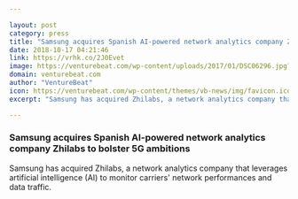 ```yaml
---

layout: post
category: press
title: "Samsung acquires Spanish AI-powered network analytics company Zhilabs to bolster 5G ambitions"
date: 2018-10-17 04:21:46
link: https://vrhk.co/2J0Evet
image: https://venturebeat.com/wp-content/uploads/2017/01/DSC06296.jpg?fit=2048%2C1313&strip=all
domain: venturebeat.com
author: "VentureBeat"
icon: https://venturebeat.com/wp-content/themes/vb-news/img/favicon.ico
excerpt: "Samsung has acquired Zhilabs, a network analytics company that leverages artificial intelligence (AI) to monitor carriers' network performances and data traffic."

---
```


### Samsung acquires Spanish AI-powered network analytics company Zhilabs to bolster 5G ambitions

Samsung has acquired Zhilabs, a network analytics company that leverages artificial intelligence (AI) to monitor carriers' network performances and data traffic.